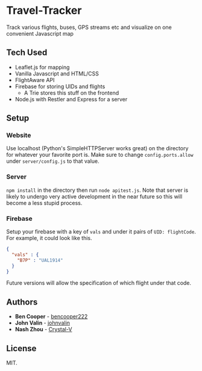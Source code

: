 # Travel-Tracker
Track various flights, buses, GPS streams etc and visualize on one convenient Javascript map

## Tech  Used
* Leaflet.js for mapping
* Vanilla Javascript and HTML/CSS
* FlightAware API
* Firebase for storing UIDs and flights
     * A Trie stores this stuff on the frontend
* Node.js with Restler and Express for a server

## Setup
### Website
Use localhost (Python's SimpleHTTPServer works great) on the directory for whatever your favorite port is. Make sure to change `config.ports.allow` under `server/config.js` to that value.
### Server
`npm install` in the directory then run `node apitest.js`. Note that server is likely to undergo very active development in the near future so this will become a less stupid process.
### Firebase
Setup your firebase with a key of `vals` and under it pairs of `UID: flightCode`. For example, it could look like this.
```json
{
  "vals" : {
    "B7P" : "UAL1914"
  }
}
```
Future versions will allow the specification of which flight under that code.

## Authors
* **Ben Cooper** - [bencooper222](https://github.com/bencooper222)
* **John Valin** - [johnvalin](https://github.com/johnvalin)
* **Nash Zhou** - [Crystal-V](https://github.com/Crystal-V)

## License
MIT.
